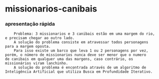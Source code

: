 # missionarios-canibais

  
### apresentação rápida
  
        Problema: 3 missionarios e 3 canibais estão em uma margem do rio,
    e precisam chegar ao outro lado.
        A solução do problema consiste em atravessar todos personagens
    para a margem oposta.
        Para isso existe um barco que leva 1 ou 2 personagens por vez,
    porém, o número de missionarios nunca deve ser menor que o numero
    de canibais em qualquer uma das margens, caso contrário, os
    missionários viram lanchinho.  
        A solução do problema é encontrada através de um algoritmo de 
    Inteligência Artificial que utiliza Busca em Profundidade Iterativo.
